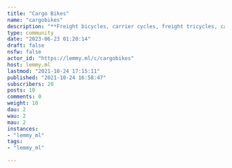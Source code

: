 ```yaml
---
title: "Cargo Bikes" 
name: "cargobikes"
description: "**Freight bicycles, carrier cycles, freight tricycles, cargo bikes, box bikes, or cycletrucks** are human powered vehicles designed and constructed specifically for transporting loads.Banner photo by Ger maan on Wikimedia Commons"
type: community
date: "2023-06-23 01:20:14"
draft: false
nsfw: false
actor_id: "https://lemmy.ml/c/cargobikes"
host: lemmy.ml
lastmod: "2021-10-24 17:15:11"
published: "2021-10-24 16:58:47"
subscribers: 20
posts: 10
comments: 0
weight: 10
dau: 2
wau: 2
mau: 2
instances:
- "lemmy_ml"
tags: 
- "lemmy_ml"

---
```

